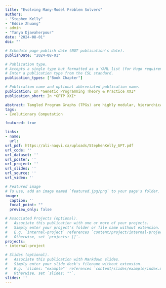 ```yaml
---
title: "Evolving Many-Model Problem Solvers"
authors:
- "Stephen Kelly"
- "Eddie Zhuang"
- admin
- "Tanya Djavaherpour"
date: "2024-08-01"
doi: ""

# Schedule page publish date (NOT publication's date).
publishDate: "2024-08-01"

# Publication type.
# Accepts a single type but formatted as a YAML list (for Hugo requirements).
# Enter a publication type from the CSL standard.
publication_types: ["Book Chapter"]

# Publication name and optional abbreviated publication name.
publication: In *Genetic Programming Theory & Practice XXI*
publication_short: In *GPTP XXI*

abstract: Tangled Program Graphs (TPGs) are highly modular, hierarchical representations for genetic programming that are well-suited to multitask learning in temporal sequence prediction tasks such as control and time series forecasting. In this work, we expand the simple scalar register machines traditionally used in TPGs to include vector and matrix memory and operations. This helps TPGs evolve versatile agents that are capable of solving partially-observable control and forecasting problems simultaneously. A single agent can predict actions in discrete and continuous control tasks, as well as perform generative time-series prediction.
tags:
- Evolutionary Computation

featured: true

links:
- name: 
  url: 
url_pdf: https://ali-naqvi.ca/uploads/StephenKelly_GPT.pdf
url_code: ''
url_dataset: ''
url_poster: ''
url_project: ''
url_slides: ''
url_source: ''
url_video: ''

# Featured image
# To use, add an image named `featured.jpg/png` to your page's folder. 
image:
  caption: ''
  focal_point: ""
  preview_only: false

# Associated Projects (optional).
#   Associate this publication with one or more of your projects.
#   Simply enter your project's folder or file name without extension.
#   E.g. `internal-project` references `content/project/internal-project/index.md`.
#   Otherwise, set `projects: []`.
projects:
- internal-project

# Slides (optional).
#   Associate this publication with Markdown slides.
#   Simply enter your slide deck's filename without extension.
#   E.g. `slides: "example"` references `content/slides/example/index.md`.
#   Otherwise, set `slides: ""`.
slides: ''
---
```

